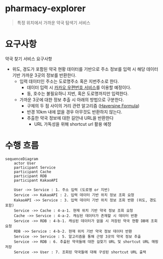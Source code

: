 # pharmacy-explorer

> 특정 위치에서 가까운 약국 탐색기 서비스

# 요구사항

약국 찾기 서비스 요구사항

- 위도, 경도가 포함된 약국 현황 데이터를 기반으로 주소 정보를 입력 시 해당 데이터 기반 가까운 3곳의 정보를 반환한다.
  - 입력 데이터인 주소는 도로명주소 혹은 지번주소로 한다.
    - 데이터 입력 시 [카카오 우편번호 서비스](https://postcode.map.daum.net/guide)를 이용할 예정이다.
    - 동, 호수는 불필요하니 지번, 혹은 도로명까지만 입력한다.
  - 가까운 3곳에 대한 정보 추출 시 아래의 방법으로 구분한다.
    - 구체의 두 점 사이의 거리 관련 알고리즘 ([Haversine Formula](https://en.wikipedia.org/wiki/Haversine_formula))
    - 반경 10km 내에 없을 경우 아무것도 반환하지 않는다.
    - 추출한 약국 정보에 대한 길안내 URL을 반환한다
      - URL 가독성을 위해 shortcut url 활용 예정

# 수행 흐름

```mermaid
sequenceDiagram
    actor User
    participant Service
    participant Cache
    participant RDB
    participant KakaoAPI

    User ->> Service : 1. 주소 입력 (도로명 or 지번)
    Service ->> KakaoAPI : 2. 입력 데이터 기반 위치 정보 조회 요청
    KakaoAPI ->> Service : 3. 입력 데이터 기반 위치 정보 조회 반환 (위도, 경도 포함)
    Service ->> Cache : 4-a-1. 현재 위치 기반 약국 정보 조회 요청
    Cache ->> Service : 4-a-2. 캐싱된 데이터가 존재할 시 데이터 반환
    Service ->> RDB : 4-b-1. 캐싱된 데이터가 없을 시 저장된 약국 현황 DB에 조회 요청
    RDB ->> Service : 4-b-2. 현재 위치 기반 약국 정보 데이터 반환
    Service ->> Service : 5. 알고리즘을 통해 근방 3곳의 약국 정보 추출
    Service ->> RDB : 6. 추출된 약국들에 대한 길찾기 URL 및 shortcut URL 매핑 저장
    Service ->> User : 7. 조회된 약국들에 대해 구성된 shortcut URL 출력

```
